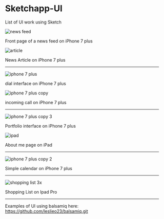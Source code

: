 # Sketchapp-UI
List of UI work using Sketch



![news feed](https://user-images.githubusercontent.com/14809215/31132830-ced97264-a82b-11e7-97f6-c2db818db896.png)

Front page of a news feed on iPhone 7 plus


![article](https://user-images.githubusercontent.com/14809215/31152445-18040eac-a86a-11e7-89c6-beaa22385457.png)


News Article on iPhone 7 plus

________________________________________________________


![iphone 7 plus](https://user-images.githubusercontent.com/14809215/31152153-d65e14a8-a868-11e7-812c-9fea4906a0a0.png)

dial interface on iPhone 7 plus


![iphone 7 plus copy](https://user-images.githubusercontent.com/14809215/31152160-dd5adfac-a868-11e7-9302-f1555e12d9cf.png)

incoming call on iPhone 7 plus

____________________________________________________________

![iphone 7 plus copy 3](https://user-images.githubusercontent.com/14809215/31152252-4645afe2-a869-11e7-87d7-c441c83a3c9e.png)

Portfolio interface on iPhone 7 plus


![ipad](https://user-images.githubusercontent.com/14809215/31152255-486be728-a869-11e7-8f99-9b3040781c0c.png)

About me page on iPad

__________________________________________________________________

![iphone 7 plus copy 2](https://user-images.githubusercontent.com/14809215/31152573-c8eec266-a86a-11e7-98fc-82b04bd0b572.png)

Simple calendar on iPhone 7 plus
____________________________________________________________________
![shopping list 3x](https://user-images.githubusercontent.com/14809215/31176149-d2a40350-a8df-11e7-8718-119e4f858013.png)

Shopping List on Ipad Pro
_______________________________________________________________________

Examples of UI using balsamiq here: https://github.com/leslieo23/balsamiq.git

